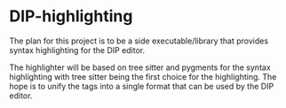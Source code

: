 # DIP-highlighting

The plan for this project is to be a side executable/library that provides syntax highlighting for the DIP editor.

The highlighter will be based on tree sitter and pygments for the syntax highlighting with tree sitter being the first choice for the highlighting. The hope is to unify the tags into a single format that can be used by the DIP editor.
